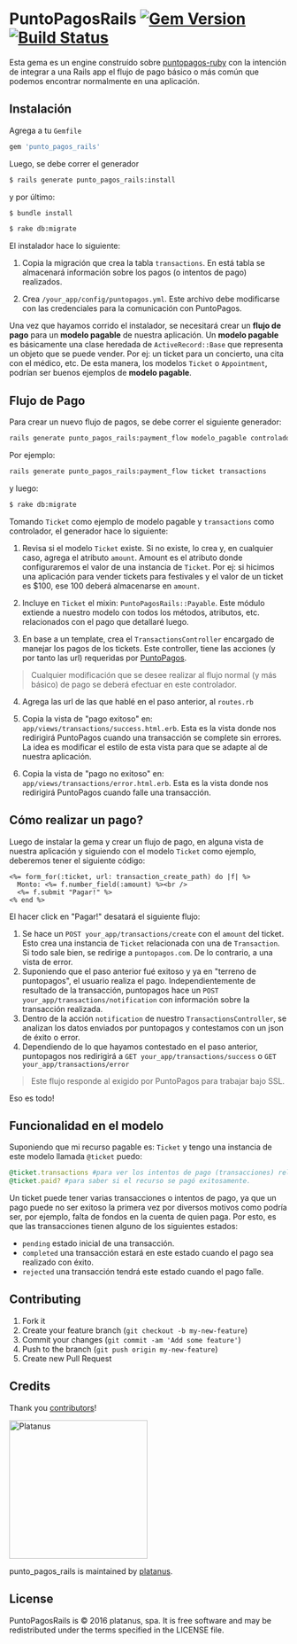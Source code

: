 # PuntoPagosRails [![Gem Version](https://badge.fury.io/rb/punto_pagos_rails.svg)](http://badge.fury.io/rb/punto_pagos_rails) [![Build Status](https://travis-ci.org/platanus/punto_pagos_rails.svg?branch=master)](https://travis-ci.org/platanus/punto_pagos_rails)

Esta gema es un engine construído sobre [puntopagos-ruby](https://github.com/acidlabs/puntopagos-ruby) con la intención de integrar a una Rails app el flujo de pago básico o más común que podemos encontrar normalmente en una aplicación.

## Instalación

Agrega a tu `Gemfile`

```ruby
gem 'punto_pagos_rails'
```

Luego, se debe correr el generador

```bash
$ rails generate punto_pagos_rails:install
```

y por último:

```bash
$ bundle install
```

```bash
$ rake db:migrate
```

El instalador hace lo siguiente:

1. Copia la migración que crea la tabla `transactions`. En está tabla se almacenará información sobre los pagos (o intentos de pago) realizados.

2. Crea `/your_app/config/puntopagos.yml`. Este archivo debe modificarse con las credenciales para la comunicación con PuntoPagos.

Una vez que hayamos corrido el instalador, se necesitará crear un **flujo de pago** para un **modelo pagable** de nuestra aplicación.
Un **modelo pagable** es básicamente una clase heredada de `ActiveRecord::Base` que representa un objeto que se puede vender. Por ej: un ticket para un concierto, una cita con el médico, etc. De esta manera, los modelos `Ticket` o `Appointment`, podrían ser buenos ejemplos de **modelo pagable**.

## Flujo de Pago

Para crear un nuevo flujo de pagos, se debe correr el siguiente generador:

```bash
rails generate punto_pagos_rails:payment_flow modelo_pagable controlador
```

Por ejemplo:

```bash
rails generate punto_pagos_rails:payment_flow ticket transactions
```

y luego:

```bash
$ rake db:migrate
```

Tomando `Ticket` como ejemplo de modelo pagable y `transactions` como controlador, el generador hace lo siguiente:

1. Revisa si el modelo `Ticket` existe. Si no existe, lo crea y, en cualquier caso, agrega el atributo `amount`. Amount es el atributo donde configuraremos el valor de una instancia de `Ticket`. Por ej: si hicimos una aplicación para vender tickets para festivales y el valor de un ticket es $100, ese 100 deberá almacenarse en `amount`.

2. Incluye en `Ticket` el mixin: `PuntoPagosRails::Payable`. Este módulo extiende a nuestro modelo con todos los métodos, atributos, etc. relacionados con el pago que detallaré luego.

3. En base a un template, crea el `TransactionsController` encargado de manejar los pagos de los tickets. Este controller, tiene las acciones (y por tanto las url) requeridas por [PuntoPagos](https://www.puntopagos.com/).
> Cualquier modificación que se desee realizar al flujo normal (y más básico) de pago se deberá efectuar en este controlador.

4. Agrega las url de las que hablé en el paso anterior, al `routes.rb`

5. Copia la vista de "pago exitoso" en: `app/views/transactions/success.html.erb`. Esta es la vista donde nos redirigirá PuntoPagos cuando una transacción se complete sin errores. La idea es modificar el estilo de esta vista para que se adapte al de nuestra aplicación.

6. Copia la vista de "pago no exitoso" en: `app/views/transactions/error.html.erb`. Esta es la vista donde nos redirigirá PuntoPagos cuando falle una transacción.

## Cómo realizar un pago?

Luego de instalar la gema y crear un flujo de pago, en alguna vista de nuestra aplicación y siguiendo con el modelo `Ticket` como ejemplo, deberemos tener el siguiente código:

```
<%= form_for(:ticket, url: transaction_create_path) do |f| %>
  Monto: <%= f.number_field(:amount) %><br />
  <%= f.submit "Pagar!" %>
<% end %>
```

El hacer click en "Pagar!" desatará el siguiente flujo:

1. Se hace un `POST your_app/transactions/create` con el `amount` del ticket. Esto crea una instancia de `Ticket` relacionada con una de `Transaction`. Si todo sale bien, se redirige a `puntopagos.com`. De lo contrario, a una vista de error.
2. Suponiendo que el paso anterior fué exitoso y ya en "terreno de puntopagos", el usuario realiza el pago. Independientemente de resultado de la transacción, puntopagos hace un `POST your_app/transactions/notification` con información sobre la transacción realizada.
3. Dentro de la acción `notification` de nuestro `TransactionsController`, se analizan los datos enviados por puntopagos y contestamos con un json de éxito o error.
4. Dependiendo de lo que hayamos contestado en el paso anterior, puntopagos nos redirigirá a `GET your_app/transactions/success` o `GET your_app/transactions/error`

> Este flujo responde al exigido por PuntoPagos para trabajar bajo SSL.

Eso es todo!

## Funcionalidad en el modelo

Suponiendo que mi recurso pagable es: `Ticket` y tengo una instancia de este modelo llamada `@ticket` puedo:

```ruby
@ticket.transactions #para ver los intentos de pago (transacciones) relacionados al recurso.
@ticket.paid? #para saber si el recurso se pagó exitosamente.
```

Un ticket puede tener varias transacciones o intentos de pago, ya que un pago puede no ser exitoso la primera vez por diversos motivos como podría ser, por ejemplo, falta de fondos en la cuenta de quien paga. Por esto, es que las transacciones tienen alguno de los siguientes estados:

- `pending` estado inicial de una transacción.
- `completed` una transacción estará en este estado cuando el pago sea realizado con éxito.
- `rejected` una transacción tendrá este estado cuando el pago falle.


## Contributing

1. Fork it
2. Create your feature branch (`git checkout -b my-new-feature`)
3. Commit your changes (`git commit -am 'Add some feature'`)
4. Push to the branch (`git push origin my-new-feature`)
5. Create new Pull Request

## Credits

Thank you [contributors](https://github.com/platanus/punto_pagos_rails/graphs/contributors)!

<img src="http://platan.us/gravatar_with_text.png" alt="Platanus" width="250"/>

punto_pagos_rails is maintained by [platanus](http://platan.us).

## License

PuntoPagosRails is © 2016 platanus, spa. It is free software and may be redistributed under the terms specified in the LICENSE file.
